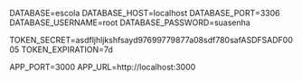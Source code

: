 DATABASE=escola
DATABASE_HOST=localhost
DATABASE_PORT=3306
DATABASE_USERNAME=root
DATABASE_PASSWORD=suasenha

TOKEN_SECRET=asdfljhljkshfsayd97699779877a08sdf780safASDFSADF0005
TOKEN_EXPIRATION=7d

APP_PORT=3000
APP_URL=http://localhost:3000
